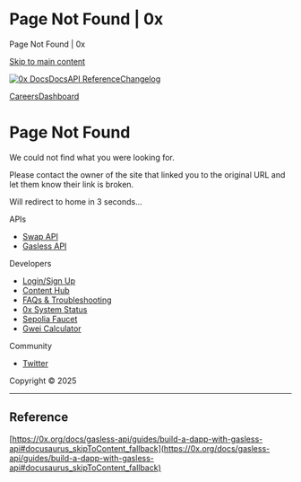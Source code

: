 # Page Not Found | 0x

Page Not Found | 0x




[Skip to main content](#docusaurus_skipToContent_fallback)

[![0x Docs](/docs/img/0x-logo.png)](/docs/)[Docs](/docs/introduction/welcome)[API Reference](/docs/api)[Changelog](/docs/changelog/)

[Careers](https://0x.org/careers#open-positions)[Dashboard](https://dashboard.0x.org/)

# Page Not Found

We could not find what you were looking for.

Please contact the owner of the site that linked you to the original URL and let them know their link is broken.

Will redirect to home in 3 seconds...

APIs

* [Swap API](/docs/category/swap-api)
* [Gasless API](/docs/category/gasless-api)

Developers

* [Login/Sign Up](https://dashboard.0x.org/)
* [Content Hub](https://www.0x.org/content-hub)
* [FAQs & Troubleshooting](/docs/developer-resources/faqs-and-troubleshooting)
* [0x System Status](https://status.0x.org/)
* [Sepolia Faucet](https://sepoliafaucet.com/)
* [Gwei Calculator](https://www.alchemy.com/gwei-calculator)

Community

* [Twitter](https://twitter.com/0xproject)

Copyright © 2025

---

## Reference
[https://0x.org/docs/gasless-api/guides/build-a-dapp-with-gasless-api#docusaurus_skipToContent_fallback](https://0x.org/docs/gasless-api/guides/build-a-dapp-with-gasless-api#docusaurus_skipToContent_fallback)
